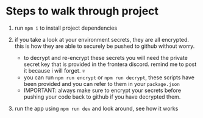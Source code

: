 # Steps to walk through project

1. run `npm i` to install project dependencies

2. if you take a look at your environment secrets, they are all encrypted. this is how they are able to securely be pushed to github without worry.
    - to decrypt and re-encrypt these secrets you will need the private secret key that is provided in the frontera discord. remind me to post it because i will forget. 💀
    - you can run `npm run encrypt` or `npm run decrypt`, these scripts have been provided and you can refer to them in your `package.json`
    - IMPORTANT: always make sure to encrypt your secrets before pushing your code back to github if you have decrypted them.

3. run the app using `npm run dev` and look around, see how it works